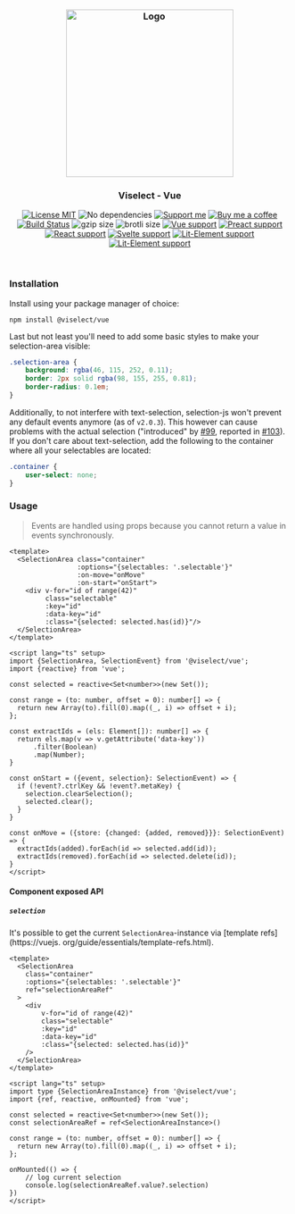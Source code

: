 <h3 align="center">
    <img alt="Logo" src="https://user-images.githubusercontent.com/30767528/123517467-622b0f80-d6a1-11eb-9bf3-abcb4928a89e.png" width="300"/>
</h3>

<h3 align="center">
    Viselect - Vue
</h3>

<p align="center">
    <a href="https://choosealicense.com/licenses/mit/"><img
        alt="License MIT"
        src="https://img.shields.io/badge/license-MIT-ae15cc.svg"></a>
    <img alt="No dependencies"
        src="https://img.shields.io/badge/dependencies-none-8115cc.svg">
    <a href="https://github.com/sponsors/Simonwep"><img
        alt="Support me"
        src="https://img.shields.io/badge/github-support-6a15cc.svg"></a>
    <a href="https://www.buymeacoffee.com/aVc3krbXQ"><img
        alt="Buy me a coffee"
        src="https://img.shields.io/badge/%F0%9F%8D%BA-buy%20me%20a%20beer-%23FFDD00"></a>
    <a href="https://github.com/Simonwep/selection/actions?query=workflow%3ACI"><img
        alt="Build Status"
        src="https://github.com/Simonwep/selection/workflows/CI/badge.svg"></a>
    <img alt="gzip size" src="https://img.badgesize.io/https://cdn.jsdelivr.net/npm/@viselect/vue/dist/viselect.mjs?compression=gzip">
    <img alt="brotli size" src="https://img.badgesize.io/https://cdn.jsdelivr.net/npm/@viselect/vue/dist/viselect.mjs?compression=brotli">
    <a href="https://v3.vuejs.org"><img
        alt="Vue support"
        src="https://img.shields.io/badge/✔-vue-%2340B581"></a>
    <a href="https://preactjs.com/"><img
        alt="Preact support"
        src="https://img.shields.io/badge/✔-preact-%236337B1"></a>
    <a href="https://reactjs.org"><img
        alt="React support"
        src="https://img.shields.io/badge/✔-react-%2359D7FF"></a>
    <a href="https://svelte.dev"><img
        alt="Svelte support"
        src="https://img.shields.io/badge/%E2%9A%99-svelte-%23F83C00"></a>
    <a href="https://lit-element.polymer-project.org"><img
        alt="Lit-Element support"
        src="https://img.shields.io/badge/%E2%9A%99-lit--element-%233CA4F6"></a>
    <a href="https://lit-element.polymer-project.org"><img
        alt="Lit-Element support"
        src="https://img.shields.io/badge/%E2%9A%99-angular-%23c3002f"></a>
</p>

<br>

### Installation

Install using your package manager of choice:

```
npm install @viselect/vue
```

Last but not least you'll need to add some basic styles to make your selection-area visible:

```css
.selection-area {
    background: rgba(46, 115, 252, 0.11);
    border: 2px solid rgba(98, 155, 255, 0.81);
    border-radius: 0.1em;
}
```

Additionally, to not interfere with text-selection, selection-js won't prevent any default events anymore (as of `v2.0.3`). This however can cause problems with the actual
selection ("introduced" by [#99](https://github.com/Simonwep/selection/pull/99), reported in [#103](https://github.com/Simonwep/selection/issues/103)). If you don't care about
text-selection, add the following to the container where all your selectables are located:

```css
.container {
    user-select: none;
}
```

### Usage

> Events are handled using props because you cannot return a value in events synchronously.

```vue
<template>
  <SelectionArea class="container"
                 :options="{selectables: '.selectable'}"
                 :on-move="onMove"
                 :on-start="onStart">
    <div v-for="id of range(42)"
         class="selectable"
         :key="id" 
         :data-key="id"
         :class="{selected: selected.has(id)}"/>
  </SelectionArea>
</template>

<script lang="ts" setup>
import {SelectionArea, SelectionEvent} from '@viselect/vue';
import {reactive} from 'vue';

const selected = reactive<Set<number>>(new Set());

const range = (to: number, offset = 0): number[] => {
  return new Array(to).fill(0).map((_, i) => offset + i);
};

const extractIds = (els: Element[]): number[] => {
  return els.map(v => v.getAttribute('data-key'))
      .filter(Boolean)
      .map(Number);
}

const onStart = ({event, selection}: SelectionEvent) => {
  if (!event?.ctrlKey && !event?.metaKey) {
    selection.clearSelection();
    selected.clear();
  }
}

const onMove = ({store: {changed: {added, removed}}}: SelectionEvent) => {
  extractIds(added).forEach(id => selected.add(id));
  extractIds(removed).forEach(id => selected.delete(id));
}
</script>
```

#### Component exposed API

##### `selection`

It's possible to get the current `SelectionArea`-instance via [template refs](https://vuejs.
org/guide/essentials/template-refs.html).

```vue
<template>
  <SelectionArea 
    class="container"
    :options="{selectables: '.selectable'}"
    ref="selectionAreaRef"
  >
    <div 
        v-for="id of range(42)"
        class="selectable"
        :key="id" 
        :data-key="id"
        :class="{selected: selected.has(id)}"
    />
  </SelectionArea>
</template>

<script lang="ts" setup>
import type {SelectionAreaInstance} from '@viselect/vue';
import {ref, reactive, onMounted} from 'vue';

const selected = reactive<Set<number>>(new Set());
const selectionAreaRef = ref<SelectionAreaInstance>()

const range = (to: number, offset = 0): number[] => {
  return new Array(to).fill(0).map((_, i) => offset + i);
};

onMounted(() => {
    // log current selection
    console.log(selectionAreaRef.value?.selection)
})
</script>
```
